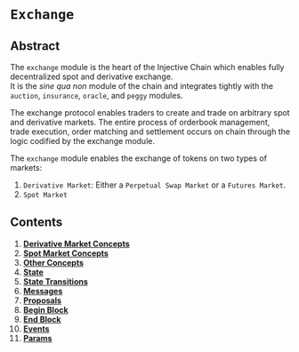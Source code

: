 # `Exchange`

## Abstract

The `exchange` module is the heart of the Injective Chain which enables fully decentralized spot and derivative exchange.  
It is the _sine qua non_ module of the chain and integrates tightly with the `auction`, `insurance`, `oracle`, and `peggy` modules.

The exchange protocol enables traders to create and trade on arbitrary spot and derivative markets.
The entire process of orderbook management, trade execution, order matching and settlement occurs on chain through the logic codified by the exchange module.

The `exchange` module enables the exchange of tokens on two types of markets:

1. `Derivative Market`: Either a `Perpetual Swap Market` or a `Futures Market`.
2. `Spot Market`

## Contents

1. **[Derivative Market Concepts](00_derivative_market_concepts.md)**
2. **[Spot Market Concepts](01_spot_market_concepts.md)**
3. **[Other Concepts](02_other_concepts.md)**
4. **[State](03_state.md)**
5. **[State Transitions](04_state_transitions.md)**
6. **[Messages](05_messages.md)**
7. **[Proposals](06_proposals.md)**
8. **[Begin Block](07_begin_block.md)**
9. **[End Block](08_end_block.md)**
10. **[Events](09_events.md)**
11. **[Params](10_params.md)**
